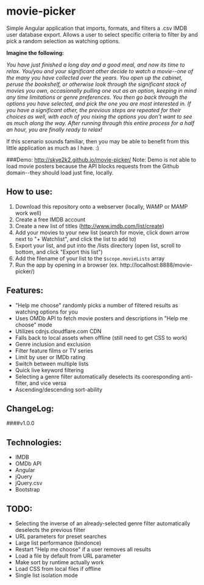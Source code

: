 # movie-picker

Simple Angular application that imports, formats, and filters a .csv IMDB user database export. Allows a user to select specific criteria to filter by and pick a random selection as watching options.

**Imagine the following:**

*You have just finished a long day and a good meal, and now its time to relax. You/you and your significant other decide to watch a movie--one of the many you have collected over the years. You open up the cabinet, peruse the bookshelf, or otherwise look through the significant stack of movies you own, occasionally pulling one out as an option, keeping in mind any time limitations or genre preferences. You then go back through the options you have selected, and pick the one you are most interested in. If you have a significant other, the previous steps are repeated for their choices as well, with each of you nixing the options you don't want to see as much along the way. After running through this entire process for a half an hour, you are *finally* ready to relax!*

If this scenario sounds familiar, then you may be able to benefit from this little application as much as I have. :)

###Demo: <http://skye2k2.github.io/movie-picker/>
Note: Demo is not able to load movie posters because the API blocks requests from the Github domain--they should load just fine, locally.

How to use:
------
1. Download this repository onto a webserver (locally, WAMP or MAMP work well)
1. Create a free IMDB account
1. Create a new list of titles (http://www.imdb.com/list/create)
1. Add your movies to your new list (search for movie, click down arrow next to "+ Watchlist", and click the list to add to)
1. Export your list, and put into the /lists directory (open list, scroll to bottom, and click "Export this list")
1. Add the filename of your list to the ```$scope.movieLists``` array
1. Run the app by opening in a browser (ex. http://localhost:8888/movie-picker/)

Features:
------
- "Help me choose" randomly picks a number of filtered results as watching options for you
- Uses OMDb API to fetch movie posters and descriptions in "Help me choose" mode
- Utilizes cdnjs.cloudflare.com CDN
- Falls back to local assets when offline (still need to get CSS to work)
- Genre inclusion and exclusion
- Filter feature films or TV series
- Limit by user or IMDb rating
- Switch between multiple lists
- Quick live keyword filtering
- Selecting a genre filter automatically deselects its cooresponding anti-filter, and vice versa
- Ascending/descending sort-ability


ChangeLog:
------
####v1.0.0


Technologies:
------
- IMDB
- OMDb API
- Angular
- jQuery
- jQuery.csv
- Bootstrap

TODO:
------
- Selecting the inverse of an already-selected genre filter automatically deselects the previous filter
- URL parameters for preset searches
- Large list performance (bindonce)
- Restart "Help me choose" if a user removes all results
- Load a file by default from URL parameter
- Make sort by runtime actually work
- Load CSS from local files if offline
- Single list isolation mode
